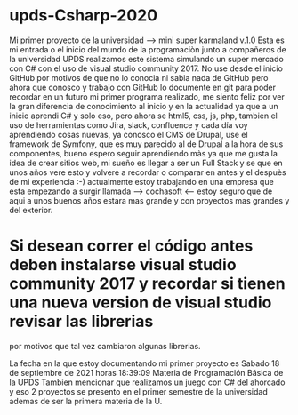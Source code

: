 # upds-Csharp-2020
Mi primer proyecto de la universidad --> mini super karmaland v.1.0
Esta es mi entrada o el inicio del mundo de la programaciòn junto a compañeros de la universidad UPDS realizamos
este sistema simulando un super mercado con C# con el uso de visual studio community 2017.
No use desde el inicio GitHub por motivos de que no lo conocia ni sabia nada de GitHub pero ahora que conosco y trabajo con GitHub lo documente en
git para poder recordar en un futuro mi primer programa realizado, me siento feliz por ver la gran diferencia de conocimiento al inicio y en la actualidad
ya que a un inicio aprendi C# y solo eso, pero ahora se html5, css, js, php, tambien el uso de herramientas como Jira, slack, confluence y cada día voy
aprendiendo cosas nuevas, ya conosco el CMS de Drupal, use el framework de Symfony, que es muy parecido al de Drupal a la hora de sus componentes,
bueno espero seguir aprendiendo màs ya que me gusta la idea de crear sitios web, mi sueño es llegar a ser un Full Stack y se que en unos años vere esto 
y volvere a recordar o comparar en antes y el despuès de mi experiencia :-) actualmente estoy trabajando en una empresa que esta empezando a surgir llamada
--> cochasoft <-- estoy seguro que de aqui a unos buenos años estara mas grande y con proyectos mas grandes y del exterior.

# Si desean correr el código antes deben instalarse visual studio community 2017 y recordar si tienen una nueva version de visual studio revisar las librerias
por motivos que tal vez cambiaron algunas librerias.

La fecha en la que estoy documentando mi primer proyecto es Sabado 18 de septiembre de 2021 horas 18:39:09 
Materia de Programación Básica de la UPDS
Tambien mencionar que realizamos un juego con C# del ahorcado y eso 2 proyectos se presento en el primer semestre de la universidad ademas de ser la primera 
materia de la U.
